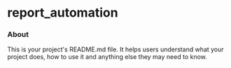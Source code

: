 report_automation
=================

### About

This is your project's README.md file. It helps users understand what your
project does, how to use it and anything else they may need to know.